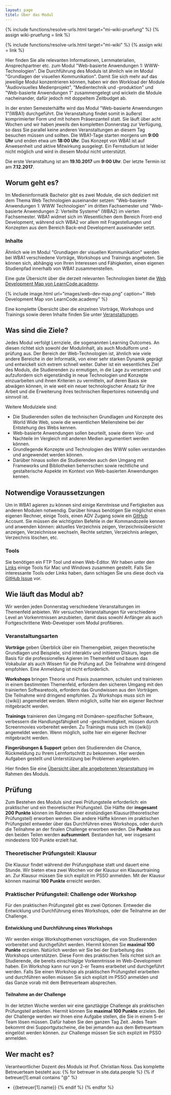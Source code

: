 ```yaml
---
layout: page
titel: Über das Modul
---
```


{% include functions/resolve-urls.html target="mi-wiki-pruefung" %}
{% assign wiki-pruefung = link %}

{% include functions/resolve-urls.html target="mi-wiki" %}
{% assign wiki = link %}

Hier finden Sie alle relevanten Informationen, Lernmaterialien, Ansprechpartner etc. zum Modul "Web-basierte Anwendungen 1: WWW-Technologien". Die Durchführung des Moduls ist ähnlich wie im Modul "Grundlagen der visuellen Kommunikation". Damit Sie sich mehr auf das jeweilige Modul konzentrieren können, haben wir den Workload der Module "Audiovisuelles Medienprojekt", "Medientechnik und -produktion" und "Web-basierte Anwendungen 1" zusammengelegt und wickeln die Module nacheinander, dafür jedoch mit doppeltem Zeitbudget ab.

In der ersten Semesterhälfte wird das Modul "Web-basierte Anwendungen 1"(WBA1) durchgeführt. Die Veranstaltung findet somit in äußerst komprimierter Form und mit hohem Präsenzanteil statt. Sie läuft über acht Wochen und wir haben jeweils den kompletten Donnerstag zur Verfügung, so dass Sie parallel keine anderen Veranstaltungen an diesem Tag besuchen müssen und sollten. Die WBA1-Tage starten morgens um **9:00 Uhr** und enden etwa um **18:00 Uhr**. Das Konzept von WBA1 ist auf Anwesenheit und aktive Mitwirkung ausgelegt. Ein Fernstudium ist leider nicht möglich und wird in diesem Modul nicht unterstützt.

Die erste Veranstaltung ist am **19.10.2017** um **9:00 Uhr**. Der letzte Termin ist am **7.12.2017**.

## Worum geht es?

Im Medieninformatik Bachelor gibt es zwei Module, die sich dediziert mit dem Thema Web Technologien auseinander setzen:
"Web-basierte Anwendungen 1: WWW Technologien" im dritten Fachsemester und "Web-basierte Anwendungen 2: Verteilte Systeme" (WBA2) im vierten Fachsemester. WBA1 widmet sich im Wesentlichen dem Bereich Front-end Development, während sich WBA2 vor allem mit Fragestellungen und Konzepten aus dem Bereich Back-end Development auseinander setzt.

### Inhalte

Ähnlich wie im Modul "Grundlagen der visuellen Kommunikation" werden bei WBA1 verschiedene Vorträge, Workshops und Trainings angeboten. Sie können sich, abhängig von Ihren Interessen und Fähigkeiten, einen eigenen Studienpfad innerhalb von WBA1 zusammenstellen.

Eine gute Übersicht über die derzeit relevanten Technologien bietet die [Web Development Map von LearnCode.academy](https://coggle.it/diagram/Vz9LvW8byvN0I38x). 

{% include image.html url="images/web-dev-map.png" caption=" Web Development Map von LearnCode.academy" %}

Eine komplette Übersicht über die einzelnen Vorträge, Workshops und Trainings sowie deren Inhalte finden Sie unter [Veranstaltungen](angebote/).


## Was sind die Ziele?

Jedes Modul verfolgt Lernziele, die sogenannten Learning Outcomes. An diesen richtet sich sowohl der Modulinhalt, als auch Modulform und -prüfung aus. Der Bereich der Web-Technologien ist, ähnlich wie viele andere Bereiche in der Informatik, von einer sehr starken Dynamik geprägt und entwickelt sich extrem schnell weiter. Daher ist ein wesentliches Ziel des Moduls, die Studierenden zu ermutigen, in die Lage zu versetzen und aufzufordern sich eigenständig in neue Technologien und Konzepte einzuarbeiten und ihnen Kriterien zu vermitteln, auf deren Basis sie abwägen können, in wie weit ein neuer technologischer Ansatz für ihre Arbeit und die Erweiterung ihres technischen Repertoires notwendig und sinnvoll ist.  

Weitere Modulziele sind:

- Die Studierenden sollen die technischen Grundlagen und Konzepte des World Wide Web, sowie die wesentlichen Meilensteine bei der Entstehung des Webs kennen.
- Web-basierte Anwendungen sollen beurteilt, sowie deren Vor- und Nachteile im Vergleich mit anderen Medien argumentiert werden können.
- Grundlegende Konzepte und Technologien des WWW sollen verstanden und angewendet werden können.
- Darüber hinaus sollen die Studierenden auch den Umgang mit Frameworks und Bibliotheken beherrschen sowie rechtliche und gestalterische Aspekte im Kontext von Web-basierten Anwendungen kennen.


## Notwendige Voraussetzungen

Um in WBA1 agieren zu können sind einige Kenntnisse und Fertigkeiten aus anderen Modulen notwendig. Darüber hinaus benötigen Sie möglichst einen eigenen Rechner, einige Tools, einen ADV Zugang sowie ein [GitHub](https://github.com/) Account. Sie müssen die wichtigsten Befehle in der Kommandozeile kennen und anwenden können: aktuelles Verzeichnis zeigen, Verzeichnisübersicht anzeigen, Verzeichnisse wechseln, Rechte setzten, Verzeichnis anlegen, Verzeichnis löschen, etc.


### Tools

Sie benötigen ein FTP Tool und einen Web-Editor. Wir haben unter den [Links](links/) einige Tools für Mac und Windows zusammen gestellt. Falls Sie interessante Tools oder Links haben, dann schlagen Sie uns diese doch via [GitHub Issue](https://github.com/th-koeln/mi-bachelor-wba1/issues) vor.


## Wie läuft das Modul ab?

Wir werden jeden Donnerstag verschiedene Veranstaltungen im Themenfeld anbieten. Wir versuchen Veranstaltungen für verschiedene Level an Vorkenntnissen anzubieten, damit dass sowohl Anfänger als auch Fortgeschrittene Web-Developer vom Modul profitieren.

### Veranstaltungsarten

**Vorträge** geben Überblick über ein Themengebiet, zeigen theoretische Grundlagen und Beispiele, sind interaktiv und initiieren Diskurs, legen die Basis für die professionelles Agieren im Themenfeld und bauen das Vokabular als auch Wissen für die Prüfung auf. Die Teilnahme wird dringend empfohlen. Eine Anmeldung ist nicht erforderlich.

**Workshops** bringen Theorie und Praxis zusammen, schulen und trainieren in einem bestimmten Themenfeld, erfordern den sicheren Umgang mit den trainierten Softwaretools, erfordern das Grundwissen aus den Vorträgen. Die Teilnahme wird dringend empfohlen. Zu Workshops muss sich im {{wiki}} angemeldet werden. Wenn möglich, sollte hier ein eigener Rechner mitgebracht werden.

**Trainings** trainieren den Umgang mit Domänen-spezifischer Software, verbessern die Handlungsfähigkeit und -geschwindigkeit, müssen durch Screenmovies vorbereitet werden. Zu Trainings muss sich im {{wiki}} angemeldet werden. Wenn möglich, sollte hier ein eigener Rechner mitgebracht werden.

**Fingerübungen & Support** geben den Studierenden die Chance, Rückmeldung zu Ihrem Lernfortschritt zu bekommen. Hier werden Aufgaben gestellt und Unterstützung bei Problemen angeboten. 

Hier finden Sie eine [Übersicht über alle angebotenen Veranstaltung](angebote/) im Rahmen des Moduls.


## Prüfung

Zum Bestehen des Moduls sind zwei Prüfungsteile erforderlich: ein praktischer und ein theoretischer Prüfungsteil. Die Hälfte der **insgesamt 200 Punkte** können im Rahmen einer einstündigen Klausur(theoretischer Prüfungsteil) erworben werden. Die andere Hälfte können im praktischen Prüfungsteil entweder über das Durchführen eines Workshops, oder durch die Teilnahme an der finalen Challenge erworben werden. Die **Punkte** aus den beiden Teilen werden **aufsummiert**. Bestanden hat, wer insgesamt mindestens 100 Punkte erzielt hat.

### Theoretischer Prüfungsteil: Klausur

Die Klausur findet während der Prüfungsphase statt und dauert eine Stunde. Wir bieten etwa zwei Wochen vor der Klausur ein Klausurtraining an. Zur Klausur müssen Sie sich explizit im PSSO anmelden. Mit der Klausur können maximal **100 Punkte** erreicht werden.

### Praktischer Prüfungsteil: Challenge oder Workshop

Für den praktischen Prüfungsteil gibt es zwei Optionen. Entweder die Entwicklung und Durchführung eines Workshops, oder die Teilnahme an der Challenge.

#### Entwicklung und Durchführung eines Workshops

Wir werden einige Workshopthemen vorschlagen, die von Studierenden vorbereitet und durchgeführt werden. Hiermit können Sie **maximal 100 Punkte** erzielen. Natürlich werden wir Sie bei der Erarbeitung des Workshops unterstützen. Diese Form des praktischen Teils richtet sich an Studierende, die bereits einschlägige Vorkenntnisse im Web-Development haben. Ein Workshop kann nur von 2-er Teams erarbeitet und durchgeführt werden. Falls Sie einen Workshop als praktischen Prüfungsteil erarbeiten und durchführen wollen müssen Sie sich explizit im PSSO anmelden und das Ganze vorab mit dem Betreuerteam absprechen.

#### Teilnahme an der Challenge

In der letzten Woche werden wir eine ganztägige Challenge als praktischen Prüfungsteil anbieten. Hiermit können Sie **maximal 100 Punkte** erzielen. Bei der Challenge werden wir Ihnen eine Aufgabe stellen, die Sie in einem 5-er Team lösen müssen. Dafür haben Sie den ganzen Tag Zeit. Jedes Team bekommt drei Supportgutscheine, die bei jemanden aus dem Betreuerteam eingelöst werden können. zur Challenge müssen Sie sich explizit im PSSO anmelden.



## Wer macht es?

Verantwortlicher Dozent des Moduls ist Prof. Christian Noss. Das komplette Betreuerteam besteht aus:
{% for betreuer in site.data.people %}
{% if betreuer[1].email contains "@" %}
- {{betreuer[1].name}}
{% endif %}
{% endfor %}